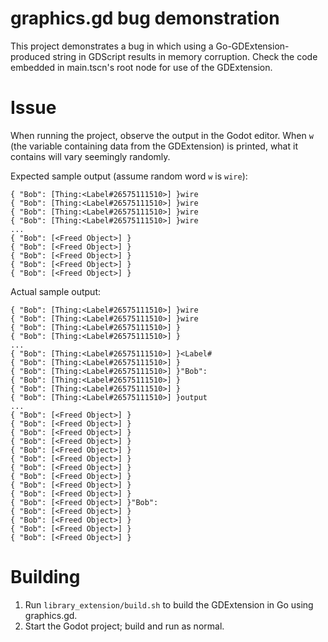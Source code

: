 # graphics.gd bug demonstration

This project demonstrates a bug in which using a Go-GDExtension-produced string in GDScript results in memory corruption. Check the code embedded in main.tscn's root node for use of the GDExtension.

# Issue
When running the project, observe the output in the Godot editor. When `w` (the variable containing data from the GDExtension) is printed, what it contains will vary seemingly randomly.

Expected sample output (assume random word `w` is `wire`):
```
{ "Bob": [Thing:<Label#26575111510>] }wire
{ "Bob": [Thing:<Label#26575111510>] }wire
{ "Bob": [Thing:<Label#26575111510>] }wire
{ "Bob": [Thing:<Label#26575111510>] }wire
...
{ "Bob": [<Freed Object>] }
{ "Bob": [<Freed Object>] }
{ "Bob": [<Freed Object>] }
{ "Bob": [<Freed Object>] }
{ "Bob": [<Freed Object>] }
```
Actual sample output:
```
{ "Bob": [Thing:<Label#26575111510>] }wire
{ "Bob": [Thing:<Label#26575111510>] }wire
{ "Bob": [Thing:<Label#26575111510>] }
{ "Bob": [Thing:<Label#26575111510>] }
...
{ "Bob": [Thing:<Label#26575111510>] }<Label#
{ "Bob": [Thing:<Label#26575111510>] }
{ "Bob": [Thing:<Label#26575111510>] }"Bob": 
{ "Bob": [Thing:<Label#26575111510>] }
{ "Bob": [Thing:<Label#26575111510>] }
{ "Bob": [Thing:<Label#26575111510>] }output
...
{ "Bob": [<Freed Object>] }
{ "Bob": [<Freed Object>] }
{ "Bob": [<Freed Object>] }
{ "Bob": [<Freed Object>] }
{ "Bob": [<Freed Object>] }
{ "Bob": [<Freed Object>] }
{ "Bob": [<Freed Object>] }
{ "Bob": [<Freed Object>] }
{ "Bob": [<Freed Object>] }
{ "Bob": [<Freed Object>] }
{ "Bob": [<Freed Object>] }"Bob": 
{ "Bob": [<Freed Object>] }
{ "Bob": [<Freed Object>] }
{ "Bob": [<Freed Object>] }
{ "Bob": [<Freed Object>] }

```


# Building
1. Run `library_extension/build.sh` to build the GDExtension in Go using graphics.gd.
2. Start the Godot project; build and run as normal.
